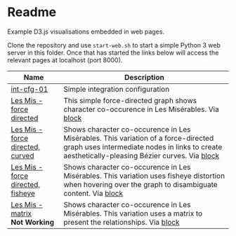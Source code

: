 # Readme

Example D3.js visualisations embedded in web pages.

Clone the repository and use `start-web.sh` to start a simple Python 3 web server in this folder. Once that has started the links below will access the relevant pages at localhost (port 8000).

| Name | Description |
| --- | --- |
| [int-cfg-01](http://localhost:8000/int-cfg-01.html) | Simple integration configuration |
| [Les Mis - force directed](http://localhost:8000/miserables-fd.html) | This simple force-directed graph shows character co-occurence in Les Misérables. Via [block](https://gist.github.com/anonymous/0e653b6d21c8d57afa234d5d1765efe0) |
| [Les Mis - force directed, curved](http://localhost:8000/miserables-fdc.html) | Shows character co-occurence in Les Misérables. This variation of a force-directed graph uses intermediate nodes in links to create aesthetically-pleasing Bézier curves. Via [block](https://gist.github.com/mbostock/4600693) |
| [Les Mis - force directed, fisheye](http://localhost:8000/miserables-fd-f.html) | Shows character co-occurence in Les Misérables. This variation uses fisheye distortion when hovering over the graph to disambiguate content. Via [block](https://bost.ocks.org/mike/fisheye/) |
| [Les Mis - matrix](http://localhost:8000/miserables-matrix.html) <br/>**Not Working**| Shows character co-occurence in Les Misérables. This variation uses a matrix to present the relationships. Via [block](https://bost.ocks.org/mike/miserables/) |
